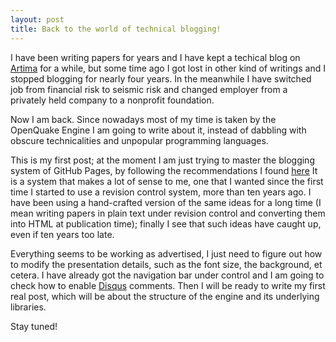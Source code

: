 ```yaml
---
layout: post
title: Back to the world of technical blogging!
---
```


I have been writing papers for years and I have kept a techical
blog on [Artima](http://www.artima.com/weblogs/index.jsp?blogger=micheles)
for a while, but some time ago I got lost in other kind of writings and
I stopped blogging for nearly four years. In the meanwhile I have switched
job from financial risk to seismic risk and changed employer from a
privately held company to a nonprofit foundation.

Now I am back. Since nowadays most of my time is taken by the OpenQuake
Engine I am going to write about it, instead of dabbling with obscure
technicalities and unpopular programming languages.

This is my first post; at the moment I am just trying to master the
blogging system of GitHub Pages, by following the recommendations
I found [here](http://joshualande.com/jekyll-github-pages-poole/)
It is a system that makes a lot of sense to me, one that I wanted
since the first time I started to use a revision control system,
more than ten years ago. I have been using a hand-crafted version
of the same ideas for a long time (I mean writing papers in plain text
under revision control and converting them into HTML at publication time);
finally I see that such ideas have caught up, even if ten years too late.

Everything seems to be working as advertised, I just need to figure out
how to modify the presentation details, such as the font size, the
background, et cetera. I have already got the navigation bar under
control and I am going to check how to enable [Disqus](https://disqus.com/)
comments. Then I will be ready to write my first real post, which will be
about the structure of the engine and its underlying libraries.

Stay tuned!
